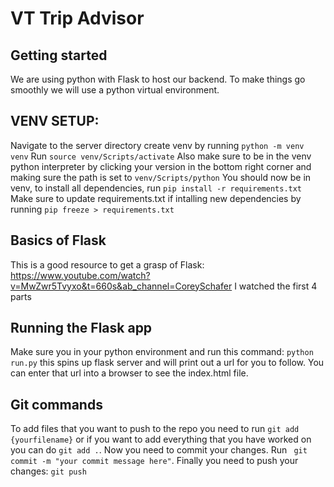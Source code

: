 # VT Trip Advisor
## Getting started

We are using python with Flask to host our backend. To make things go smoothly we will use a python virtual environment.

## VENV SETUP:
Navigate to the server directory
create venv by running ```python -m venv venv```
Run ```source venv/Scripts/activate```
Also make sure to be in the venv python interpreter by clicking your version in the bottom right corner and making sure the path is set to ```venv/Scripts/python```
You should now be in venv, to install all dependencies, run ```pip install -r requirements.txt```
Make sure to update requirements.txt if intalling new dependencies by running ```pip freeze > requirements.txt```

## Basics of Flask
This is a good resource to get a grasp of Flask: https://www.youtube.com/watch?v=MwZwr5Tvyxo&t=660s&ab_channel=CoreySchafer
I watched the first 4 parts

## Running the Flask app
Make sure you in your python environment and run this command: ```python run.py``` this spins up flask server and will print out a url for you to follow. You can enter that url into a browser to see
the index.html file. 

## Git commands
To add files that you want to push to the repo you need to run ```git add {yourfilename}``` or if you want to add everything that you have worked on you can do ```git add .```. Now you need to commit your changes. Run ``` git commit -m "your commit message here"```. Finally you need to push your changes: ```git push  ```
